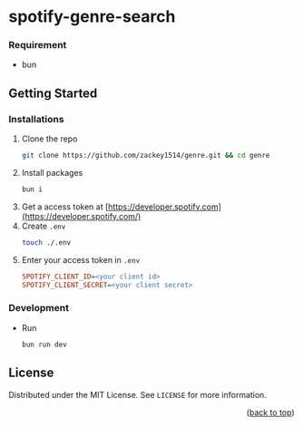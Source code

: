 # spotify-genre-search

### Requirement

- bun

## Getting Started

### Installations

1. Clone the repo
   ```bash
   git clone https://github.com/zackey1514/genre.git && cd genre
   ```
1. Install packages
   ```bash
   bun i
   ```
1. Get a access token at [https://developer.spotify.com](https://developer.spotify.com/)
1. Create `.env`
   ```bash
   touch ./.env
   ```
1. Enter your access token in `.env`
   ```ini
   SPOTIFY_CLIENT_ID=<your client id>
   SPOTIFY_CLIENT_SECRET=<your client secret>
   ```

### Development

- Run
  ```bash
  bun run dev
  ```

## License

Distributed under the MIT License. See `LICENSE` for more information.

<p align="right">(<a href="#readme-top">back to top</a>)</p>
